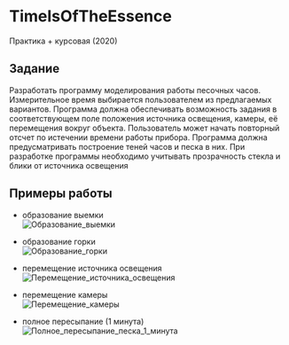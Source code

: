 # TimeIsOfTheEssence
Практика + курсовая (2020)

## Задание
Разработать программу моделирования работы песочных часов. Измерительное время выбирается пользователем из предлагаемых вариантов. Программа должна обеспечивать возможность задания в соответствующем поле положения источника освещения, камеры, её перемещения вокруг объекта. Пользователь может начать повторный отсчет по истечении времени работы прибора. Программа должна предусматривать построение теней часов и песка в них. При разработке программы необходимо учитывать прозрачность стекла и блики от источника освещения

## Примеры работы
- образование выемки   
![Образование_выемки](https://user-images.githubusercontent.com/54107546/108585443-ab68fc80-7359-11eb-93e6-b4287532c433.gif)

- образование горки  
![Образование_горки](https://user-images.githubusercontent.com/54107546/108585604-61cce180-735a-11eb-9310-dd21cba7c9b6.gif)

- перемещение источника освещения  
![Перемещение_источника_освещения](https://user-images.githubusercontent.com/54107546/108585609-65606880-735a-11eb-9df9-2138c3d2a1ac.gif)

- перемещение камеры  
![Перемещение_камеры](https://user-images.githubusercontent.com/54107546/108586548-45cc3e80-7360-11eb-8944-66cee857ac85.gif)

- полное пересыпание (1 минута)
![Полное_пересыпание_песка_1_минута](https://user-images.githubusercontent.com/54107546/108586588-7f04ae80-7360-11eb-97b7-7b6a2caa3ba3.gif)

